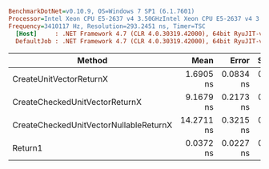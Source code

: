 ``` ini

BenchmarkDotNet=v0.10.9, OS=Windows 7 SP1 (6.1.7601)
Processor=Intel Xeon CPU E5-2637 v4 3.50GHzIntel Xeon CPU E5-2637 v4 3.50GHz, ProcessorCount=16
Frequency=3410117 Hz, Resolution=293.2451 ns, Timer=TSC
  [Host]     : .NET Framework 4.7 (CLR 4.0.30319.42000), 64bit RyuJIT-v4.7.2117.0
  DefaultJob : .NET Framework 4.7 (CLR 4.0.30319.42000), 64bit RyuJIT-v4.7.2117.0


```
 |                                 Method |       Mean |     Error |    StdDev |     Median | Scaled | ScaledSD | Allocated |
 |--------------------------------------- |-----------:|----------:|----------:|-----------:|-------:|---------:|----------:|
 |                CreateUnitVectorReturnX |  1.6905 ns | 0.0834 ns | 0.0960 ns |  1.6328 ns |   1.00 |     0.00 |       0 B |
 |         CreateCheckedUnitVectorReturnX |  9.1679 ns | 0.2173 ns | 0.2134 ns |  9.1276 ns |   5.44 |     0.31 |       0 B |
 | CreateCheckedUnitVectorNullableReturnX | 14.2711 ns | 0.3215 ns | 0.7387 ns | 14.2982 ns |   8.47 |     0.62 |       0 B |
 |                                Return1 |  0.0372 ns | 0.0227 ns | 0.0494 ns |  0.0000 ns |   0.02 |     0.03 |       0 B |
